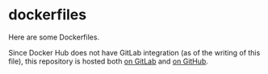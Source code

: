 # dockerfiles

Here are some Dockerfiles.

Since Docker Hub does not have GitLab integration (as of the writing of this
file), this repository is hosted both [on GitLab][gl] and [on GitHub][gh].


[gl]: https://gitlab.com/kmindi/latex-docker
[gh]: https://github.com/kmindi/latex-docker


